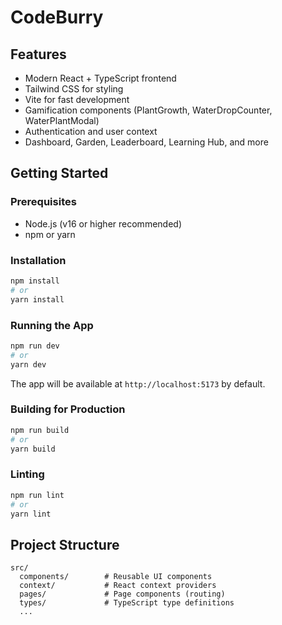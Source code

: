 # CodeBurry

## Features
- Modern React + TypeScript frontend
- Tailwind CSS for styling
- Vite for fast development
- Gamification components (PlantGrowth, WaterDropCounter, WaterPlantModal)
- Authentication and user context
- Dashboard, Garden, Leaderboard, Learning Hub, and more

## Getting Started

### Prerequisites
- Node.js (v16 or higher recommended)
- npm or yarn

### Installation

```bash
npm install
# or
yarn install
```

### Running the App

```bash
npm run dev
# or
yarn dev
```

The app will be available at `http://localhost:5173` by default.

### Building for Production

```bash
npm run build
# or
yarn build
```

### Linting

```bash
npm run lint
# or
yarn lint
```

## Project Structure

```
src/
  components/        # Reusable UI components
  context/           # React context providers
  pages/             # Page components (routing)
  types/             # TypeScript type definitions
  ...
```
